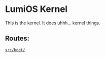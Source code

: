# LumiOS Kernel

This is the kernel.
It does uhhh... kernel things.

## Routes:
[`src/boot/`](src/boot/)
